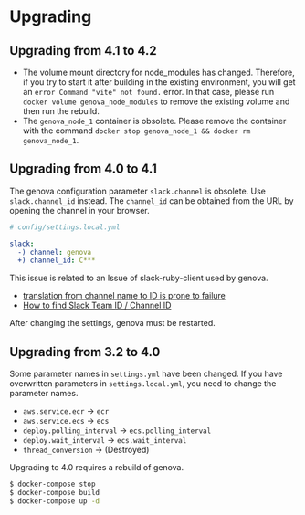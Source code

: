 # Upgrading

## Upgrading from 4.1 to 4.2

* The volume mount directory for node_modules has changed. Therefore, if you try to start it after building in the existing environment, you will get an `error Command "vite" not found.` error.
In that case, please run `docker volume genova_node_modules` to remove the existing volume and then run the rebuild.
* The `genova_node_1` container is obsolete. Please remove the container with the command `docker stop genova_node_1 && docker rm genova_node_1`.

## Upgrading from 4.0 to 4.1

The genova configuration parameter `slack.channel` is obsolete. Use `slack.channel_id` instead.
The `channel_id` can be obtained from the URL by opening the channel in your browser.

```yaml
# config/settings.local.yml

slack:
  -) channel: genova
  +) channel_id: C***
```

This issue is related to an Issue of slack-ruby-client used by genova.

* [translation from channel name to ID is prone to failure ](https://github.com/slack-ruby/slack-ruby-client/issues/271)
* [How to find Slack Team ID / Channel ID](https://feedly.helpscoutdocs.com/article/648-how-to-find-slack-channel-id)

After changing the settings, genova must be restarted.

## Upgrading from 3.2 to 4.0

Some parameter names in `settings.yml` have been changed.
If you have overwritten parameters in `settings.local.yml`, you need to change the parameter names.

* `aws.service.ecr` -> `ecr`
* `aws.service.ecs` -> `ecs`
* `deploy.polling_interval` -> `ecs.polling_interval`
* `deploy.wait_interval` -> `ecs.wait_interval`
* `thread_conversion` -> (Destroyed)

Upgrading to 4.0 requires a rebuild of genova.

```zsh
$ docker-compose stop
$ docker-compose build
$ docker-compose up -d
```
